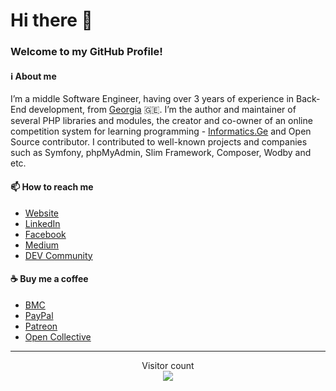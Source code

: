 # Hi there 👋

### Welcome to my GitHub Profile!

#### :information_source: About me

I’m a middle Software Engineer, having over 3 years of experience in Back-End development, from [Georgia](https://en.wikipedia.org/wiki/Georgia_(country)) 🇬🇪. I’m the author and maintainer of several PHP libraries and modules, the creator and co-owner of an online competition system for learning programming - [Informatics.Ge](https://informatics.ge/) and Open Source contributor. I contributed to well-known projects and companies such as Symfony, phpMyAdmin, Slim Framework, Composer, Wodby and etc.

#### 📫 How to reach me

- [Website](https://abgeo.dev/)
- [LinkedIn](https://www.linkedin.com/in/abgeo/)
- [Facebook](https://www.facebook.com/ABGEO07)
- [Medium](https://medium.com/@abgeo07)
- [DEV Community](https://dev.to/abgeo)

#### :coffee: Buy me a coffee

- [BMC](https://www.buymeacoffee.com/ABGEO)
- [PayPal](https://www.paypal.me/ABGEO)
- [Patreon](https://www.patreon.com/ABGEO)
- [Open Collective](https://opencollective.com/ABGEO)

---

<p align="center"> 
  Visitor count<br>
  <img src="https://profile-counter.glitch.me/abgeo/count.svg" />
</p>

<!--
**ABGEO/ABGEO** is a ✨ _special_ ✨ repository because its `README.md` (this file) appears on your GitHub profile.

Here are some ideas to get you started:

- 🔭 I’m currently working on ...
- 🌱 I’m currently learning ...
- 👯 I’m looking to collaborate on ...
- 🤔 I’m looking for help with ...
- 💬 Ask me about ...
- 📫 How to reach me: ...
- 😄 Pronouns: ...
- ⚡ Fun fact: ...
-->
